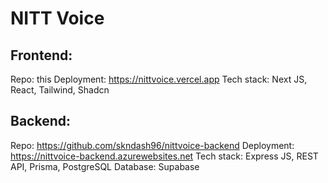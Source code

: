 # NITT Voice

## Frontend:
Repo: this
Deployment: https://nittvoice.vercel.app
Tech stack: Next JS, React, Tailwind, Shadcn

## Backend:
Repo: https://github.com/skndash96/nittvoice-backend
Deployment: https://nittvoice-backend.azurewebsites.net
Tech stack: Express JS, REST API, Prisma, PostgreSQL
Database: Supabase